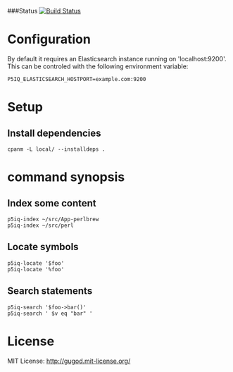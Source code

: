 ###Status
[![Build Status](https://travis-ci.org/gugod/p5iq.png)](https://travis-ci.org/gugod/p5iq)

# Configuration

By default it requires an Elasticsearch instance running on 'localhost:9200'.
This can be controled with the following environment variable:

    P5IQ_ELASTICSEARCH_HOSTPORT=example.com:9200

# Setup

## Install dependencies

    cpanm -L local/ --installdeps .

# command synopsis

## Index some content

    p5iq-index ~/src/App-perlbrew
    p5iq-index ~/src/perl

## Locate symbols

    p5iq-locate '$foo'
    p5iq-locate '%foo'

## Search statements

    p5iq-search '$foo->bar()'
    p5iq-search ' $v eq "bar" '


# License

MIT License: http://gugod.mit-license.org/
